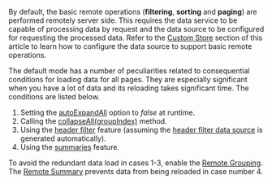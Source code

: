 By default, the basic remote operations (**filtering**, **sorting** and **paging**) are performed remotely server side. This requires the data service to be capable of processing data by request and the data source to be configured for requesting the processed data. Refer to the [Custom Store](/Documentation/Guide/UI_Widgets/Data_Grid/Use_Custom_Store/#Use_Custom_Store) section of this article to learn how to configure the data source to support basic remote operations.

The default mode has a number of peculiarities related to consequential conditions for loading data for all pages. They are especially significant when you have a lot of data and its reloading takes significant time. The conditions are listed below.

1. Setting the [autoExpandAll](/api-reference/10%20UI%20Widgets/dxDataGrid/1%20Configuration/grouping/autoExpandAll.md '/Documentation/ApiReference/UI_Widgets/dxDataGrid/Configuration/grouping/#autoExpandAll') option to *false* at runtime.
2. Calling the [collapseAll(groupIndex)](/api-reference/10%20UI%20Widgets/dxDataGrid/3%20Methods/collapseAll(groupIndex).md '/Documentation/ApiReference/UI_Widgets/dxDataGrid/Methods/#collapseAllgroupIndex') method.
3. Using the [header filter](/concepts/10%20UI%20Widgets/70%20Data%20Grid/030%20Filtering/030%20Column%20Header%20Filter.md '/Documentation/Guide/UI_Widgets/Data_Grid/Filtering/#Column_Header_Filter') feature (assuming the [header filter data source](/api-reference/10%20UI%20Widgets/dxDataGrid/1%20Configuration/columns/headerFilter/dataSource.md '/Documentation/ApiReference/UI_Widgets/dxDataGrid/Configuration/columns/headerFilter/#dataSource') is generated automatically).
4. Using the [summaries](/concepts/10%20UI%20Widgets/70%20Data%20Grid/050%20Summaries '/Documentation/Guide/UI_Widgets/Data_Grid/Summaries/') feature.

To avoid the redundant data load in cases 1-3, enable the [Remote Grouping](/concepts/10%20UI%20Widgets/70%20Data%20Grid/012%20Use%20Custom%20Store/10%20Remote%20Operations/30%20Advanced%20Remote%20Operations/10%20Remote%20Grouping.md '/Documentation/Guide/UI_Widgets/Data_Grid/Use_Custom_Store/#Remote_Operations/Advanced_Remote_Operations/Remote_Grouping'). The [Remote Summary](/concepts/10%20UI%20Widgets/70%20Data%20Grid/012%20Use%20Custom%20Store/10%20Remote%20Operations/30%20Advanced%20Remote%20Operations/20%20Remote%20Summary.md '/Documentation/Guide/UI_Widgets/Data_Grid/Use_Custom_Store/#Remote_Operations/Advanced_Remote_Operations/Remote_Summary') prevents data from being reloaded in case number 4.